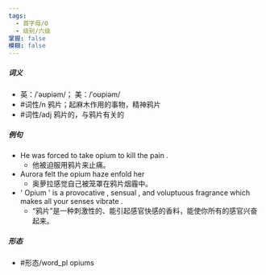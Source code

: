 ```yaml
---
tags:
  - 首字母/O
  - 级别/六级
掌握: false
模糊: false
---
```

##### 词义
- 英：/ˈəʊpiəm/； 美：/ˈoʊpiəm/
- #词性/n  鸦片；起麻木作用的事物，精神鸦片
- #词性/adj  鸦片的，与鸦片有关的
##### 例句
- He was forced to take opium to kill the pain .
	- 他被迫服用鸦片来止痛。
- Aurora felt the opium haze enfold her
	- 奥萝拉感觉自己被笼罩在鸦片烟霾中。
- ' Opium ' is a provocative , sensual , and voluptuous fragrance which makes all your senses vibrate .
	- “鸦片”是一种刺激性的、能引起感官快感的香料，能使你所有的感官兴奋起来。
##### 形态
- #形态/word_pl opiums
